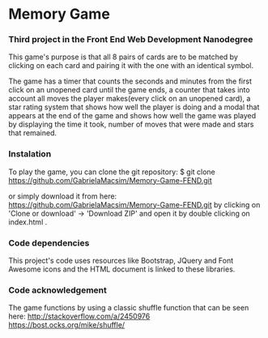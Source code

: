 # Memory Game
### Third project in the Front End Web Development Nanodegree

This game's purpose is that all 8 pairs of cards are to be matched by clicking on each card and pairing it with the one with an identical symbol.

The game has a timer that counts the seconds and minutes from the first click on an unopened card until the game ends, a counter that takes into account all moves the player makes(every click on an unopened card), a star rating system that shows how well the player is doing and a modal that appears at the end of the game and shows how well the game was played by displaying the time it took, number of moves that were made and stars that remained.

### Instalation

To play the game, you can clone the git repository:
$ git clone https://github.com/GabrielaMacsim/Memory-Game-FEND.git

or simply download it from here: https://github.com/GabrielaMacsim/Memory-Game-FEND.git by clicking on 'Clone or download' -> 'Download ZIP' and open it by double clicking on index.html .

### Code dependencies

This project's code uses resources like Bootstrap, JQuery and Font Awesome icons and the HTML document is linked to these libraries.

### Code acknowledgement

The game functions by using a classic shuffle function that can be seen here:
http://stackoverflow.com/a/2450976
https://bost.ocks.org/mike/shuffle/
